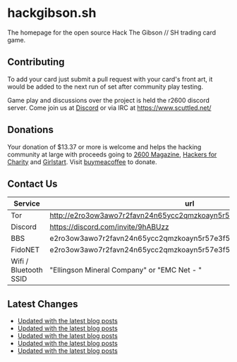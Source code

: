 # hackgibson.sh
The homepage for the open source Hack The Gibson // SH trading card game.


## Contributing

To add your card just submit a pull request with your card's front art, it would be added to the next run of set after community play testing.

Game play and discussions over the project is held the r2600 discord server. Come join us at [Discord](https://discord.com/invite/9hABUzz) or via IRC at https://www.scuttled.net/


## Donations

Your donation of $13.37 or more is welcome and helps the hacking community at large with proceeds going to [2600 Magazine](https://2600.com/), [Hackers for Charity](https://hackersforcharity.org) and [Girlstart](https://girlstart.org).  Visit [buymeacoffee](https://www.buymeacoffee.com/hackgibson.sh) to donate.


## Contact Us

Service | url
-|-
Tor | http://e2ro3ow3awo7r2favn24n65ycc2qmzkoayn5r57e3f56nvjwdcgg32ad.onion
Discord | https://discord.com/invite/9hABUzz
BBS | e2ro3ow3awo7r2favn24n65ycc2qmzkoayn5r57e3f56nvjwdcgg32ad.onion:23
FidoNET | e2ro3ow3awo7r2favn24n65ycc2qmzkoayn5r57e3f56nvjwdcgg32ad.onion:24554
Wifi / Bluetooth SSID | "Ellingson Mineral Company" or "EMC Net - <fidonet address>"

## Latest Changes
<!-- BLOG-POST-LIST:START -->
- [Updated with the latest blog posts](https://github.com/DFW2600/hackgibson.sh/commit/fc0387452abf4f649651a9d2c17e05f00990b5e2)
- [Updated with the latest blog posts](https://github.com/DFW2600/hackgibson.sh/commit/ce2cdda817476fcbf80848a7ac782972a2b73d7a)
- [Updated with the latest blog posts](https://github.com/DFW2600/hackgibson.sh/commit/f97c08e2f1c8dfc2726413a2812fa060987de908)
- [Updated with the latest blog posts](https://github.com/DFW2600/hackgibson.sh/commit/5830d5e872c21f331e161e8701f3e06bf25f299a)
- [Updated with the latest blog posts](https://github.com/DFW2600/hackgibson.sh/commit/3bd9d138da3e98f368ae80d25fca6814c3675104)
<!-- BLOG-POST-LIST:END -->
